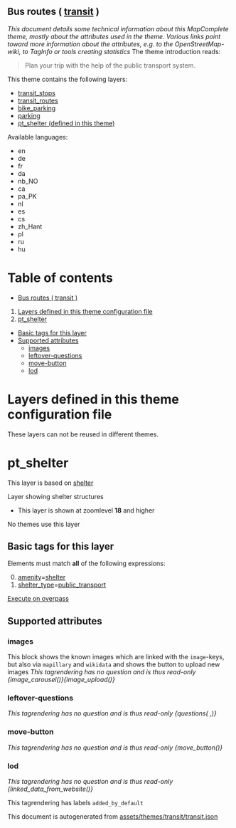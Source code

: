 [//]: # (WARNING: this file is automatically generated. Please find the sources at the bottom and edit those sources)

## Bus routes ( [transit](https://mapcomplete.org/transit) )
_This document details some technical information about this MapComplete theme, mostly about the attributes used in the theme. Various links point toward more information about the attributes, e.g. to the OpenStreetMap-wiki, to TagInfo or tools creating statistics_
The theme introduction reads:

> Plan your trip with the help of the public transport system.

This theme contains the following layers:

 - [transit_stops](../Layers/transit_stops.md)
 - [transit_routes](../Layers/transit_routes.md)
 - [bike_parking](../Layers/bike_parking.md)
 - [parking](../Layers/parking.md)
 - [pt_shelter (defined in this theme)](#pt_shelter)

Available languages:

 - en
 - de
 - fr
 - da
 - nb_NO
 - ca
 - pa_PK
 - nl
 - es
 - cs
 - zh_Hant
 - pl
 - ru
 - hu

# Table of contents

  - [Bus routes ( transit )](#bus-routes-(-transit-))
1. [Layers defined in this theme configuration file](#layers-defined-in-this-theme-configuration-file)
2. [pt_shelter](#pt_shelter)
  - [Basic tags for this layer](#basic-tags-for-this-layer)
  - [Supported attributes](#supported-attributes)
    + [images](#images)
    + [leftover-questions](#leftover-questions)
    + [move-button](#move-button)
    + [lod](#lod)

# Layers defined in this theme configuration file
These layers can not be reused in different themes.
# pt_shelter

This layer is based on [shelter](../Layers/shelter.md)

Layer showing shelter structures

 - This layer is shown at zoomlevel **18** and higher

No themes use this layer

## Basic tags for this layer

Elements must match **all** of the following expressions:

0. <a href='https://wiki.openstreetmap.org/wiki/Key:amenity' target='_blank'>amenity</a>=<a href='https://wiki.openstreetmap.org/wiki/Tag:amenity%3Dshelter' target='_blank'>shelter</a>
1. <a href='https://wiki.openstreetmap.org/wiki/Key:shelter_type' target='_blank'>shelter_type</a>=<a href='https://wiki.openstreetmap.org/wiki/Tag:shelter_type%3Dpublic_transport' target='_blank'>public_transport</a>

[Execute on overpass](http://overpass-turbo.eu/?Q=%5Bout%3Ajson%5D%5Btimeout%3A90%5D%3B%28%20%20%20%20nwr%5B%22amenity%22%3D%22shelter%22%5D%5B%22shelter_type%22%3D%22public_transport%22%5D%28%7B%7Bbbox%7D%7D%29%3B%0A%29%3Bout%20body%3B%3E%3Bout%20skel%20qt%3B)

## Supported attributes

### images
This block shows the known images which are linked with the `image`-keys, but also via `mapillary` and `wikidata` and shows the button to upload new images
_This tagrendering has no question and is thus read-only_
*{image_carousel()}{image_upload()}*

### leftover-questions

_This tagrendering has no question and is thus read-only_
*{questions( ,)}*

### move-button

_This tagrendering has no question and is thus read-only_
*{move_button()}*

### lod

_This tagrendering has no question and is thus read-only_
*{linked_data_from_website()}*

This tagrendering has labels 
`added_by_default`


This document is autogenerated from [assets/themes/transit/transit.json](https://github.com/pietervdvn/MapComplete/blob/develop/assets/themes/transit/transit.json)
